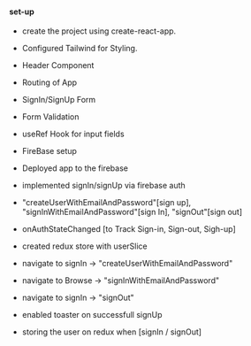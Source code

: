 #### set-up

- create the project using create-react-app.
- Configured Tailwind for Styling.
- Header Component
- Routing of App
- SignIn/SignUp Form
- Form Validation
- useRef Hook for input fields
- FireBase setup
- Deployed app to the firebase
- implemented signIn/signUp via firebase auth
- "createUserWithEmailAndPassword"[sign up], "signInWithEmailAndPassword"[sign In],
"signOut"[sign out]
- onAuthStateChanged [to Track Sign-in, Sign-out, Sigh-up]
- created redux store with userSlice

- navigate to signIn -> "createUserWithEmailAndPassword"
- navigate to Browse -> "signInWithEmailAndPassword"
- navigate to signIn -> "signOut"

- enabled toaster on successfull signUp
- storing the user on redux when [signIn / signOut]

